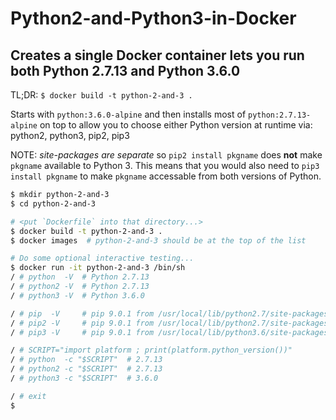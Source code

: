 # Python2-and-Python3-in-Docker

## Creates a single Docker container lets you run both Python 2.7.13 and Python 3.6.0

TL;DR: `$ docker build -t python-2-and-3 .`

Starts with `python:3.6.0-alpine` and then installs most of `python:2.7.13-alpine` on top
to allow you to choose either Python version at runtime via: python2, python3, pip2, pip3

NOTE: *site-packages are separate* so `pip2 install pkgname` does **not** make `pkgname` available to Python 3.
This means that you would also need to `pip3 install pkgname` to make `pkgname` accessable from both versions of Python.

```sh
$ mkdir python-2-and-3
$ cd python-2-and-3

# <put `Dockerfile` into that directory...>
$ docker build -t python-2-and-3 .
$ docker images  # python-2-and-3 should be at the top of the list

# Do some optional interactive testing...
$ docker run -it python-2-and-3 /bin/sh
/ # python  -V  # Python 2.7.13
/ # python2 -V  # Python 2.7.13
/ # python3 -V  # Python 3.6.0

/ # pip  -V     # pip 9.0.1 from /usr/local/lib/python2.7/site-packages (python 2.7)
/ # pip2 -V     # pip 9.0.1 from /usr/local/lib/python2.7/site-packages (python 2.7)
/ # pip3 -V     # pip 9.0.1 from /usr/local/lib/python3.6/site-packages (python 3.6)

/ # SCRIPT="import platform ; print(platform.python_version())"
/ # python  -c "$SCRIPT"  # 2.7.13
/ # python2 -c "$SCRIPT"  # 2.7.13
/ # python3 -c "$SCRIPT"  # 3.6.0

/ # exit
$
```
